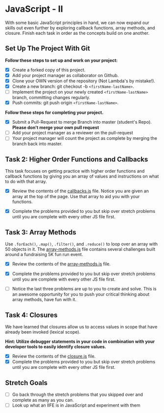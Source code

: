 # JavaScript - II

With some basic JavaScript principles in hand, we can now expand our skills out even further by exploring callback functions, array methods, and closure. Finish each task in order as the concepts build on one another.

## Set Up The Project With Git

**Follow these steps to set up and work on your project:**

- [x] Create a forked copy of this project.
- [x] Add your project manager as collaborator on Github.
- [x] Clone your OWN version of the repository (Not Lambda's by mistake!).
- [x] Create a new branch: git checkout -b `<firstName-lastName>`.
- [ ] Implement the project on your newly created `<firstName-lastName>` branch, committing changes regularly.
- [x] Push commits: git push origin `<firstName-lastName>`.

**Follow these steps for completing your project.**

- [x] Submit a Pull-Request to merge <firstName-lastName> Branch into master (student's Repo). **Please don't merge your own pull request**
- [ ] Add your project manager as a reviewer on the pull-request
- [ ] Your project manager will count the project as complete by merging the branch back into master.

## Task 2: Higher Order Functions and Callbacks

This task focuses on getting practice with higher order functions and callback functions by giving you an array of values and instructions on what to do with that array.

- [x] Review the contents of the [callbacks.js](assignments/callbacks.js) file. Notice you are given an array at the top of the page. Use that array to aid you with your functions.

- [x] Complete the problems provided to you but skip over stretch problems until you are complete with every other JS file first.

## Task 3: Array Methods

Use `.forEach()`, `.map()`, `.filter()`, and `.reduce()` to loop over an array with 50 objects in it. The [array-methods.js](assignments/array-methods.js) file contains several challenges built around a fundraising 5K fun run event.

- [x] Review the contents of the [array-methods.js](assignments/array-methods.js) file.

- [x] Complete the problems provided to you but skip over stretch problems until you are complete with every other JS file first.

- [ ] Notice the last three problems are up to you to create and solve. This is an awesome opportunity for you to push your critical thinking about array methods, have fun with it.

## Task 4: Closures

We have learned that closures allow us to access values in scope that have already been invoked (lexical scope).

**Hint: Utilize debugger statements in your code in combination with your developer tools to easily identify closure values.**

- [x] Review the contents of the [closure.js](assignments/closure.js) file.
- [x] Complete the problems provided to you but skip over stretch problems until you are complete with every other JS file first.

## Stretch Goals

- [ ] Go back through the stretch problems that you skipped over and complete as many as you can.
- [ ] Look up what an IIFE is in JavaScript and experiment with them
